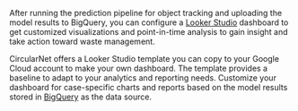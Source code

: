 After running the prediction pipeline for object tracking and uploading the
model results to BigQuery, you can configure a [Looker Studio](https://cloud.google.com/looker-studio)
dashboard to get customized visualizations and point-in-time analysis to gain
insight and take action toward waste management.

CircularNet offers a Looker Studio template you can copy to your Google Cloud account to make your own dashboard. The template provides a baseline to adapt to your analytics and reporting needs. Customize your dashboard for case-specific charts and reports based on the model results stored in [BigQuery](https://cloud.google.com/bigquery/docs/introduction) as the data source.